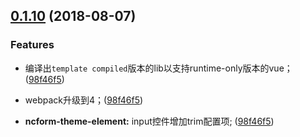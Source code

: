 
<a name="0.1.10"></a>
## [0.1.10](https://github.com/vipshop/ncform/compare/v0.1.8...v0.1.10) (2018-08-07)

### Features

* 编译出`template compiled`版本的lib以支持runtime-only版本的vue； ([98f46f5](https://github.com/vipshop/ncform/commit/98f46f5))

* webpack升级到4；([98f46f5](https://github.com/vipshop/ncform/commit/98f46f5))

* **ncform-theme-element:** input控件增加trim配置项; ([98f46f5](https://github.com/vipshop/ncform/commit/98f46f5))


